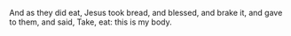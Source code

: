 And as they did eat, Jesus took bread, and blessed, and brake it, and gave to them, and said, Take, eat: this is my body.
